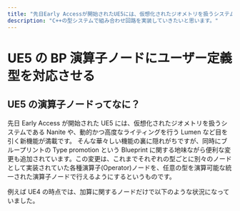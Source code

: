 ```yaml
---
title: "先日Early Accessが開始されたUE5には、仮想化されたジオメトリを扱うシステムであるNaniteや、動的かつ"
description: "C++の型システムで組み合わせ回路を実装していきたいと思います。"
---
```


# UE5 の BP 演算子ノードにユーザー定義型を対応させる

## UE5 の演算子ノードってなに？

先日 Early Access が開始された UE5 には、仮想化されたジオメトリを扱うシステムである Nanite や、動的かつ高度なライティングを行う Lumen など目を引く新機能が満載です。
そんな華々しい機能の裏に隠れがちですが、同時にブループリントの Type promotion という Blueprint に関する地味ながら便利な変更も追加されています。この変更は、これまでそれぞれの型ごとに別々のノードとして実装されていた各種演算子(Operator)ノードを、任意の型を演算可能な統一された演算子ノードで行えるようにするというものです。

例えば UE4 の時点では、加算に関するノードだけで以下のような状況になっていました。
